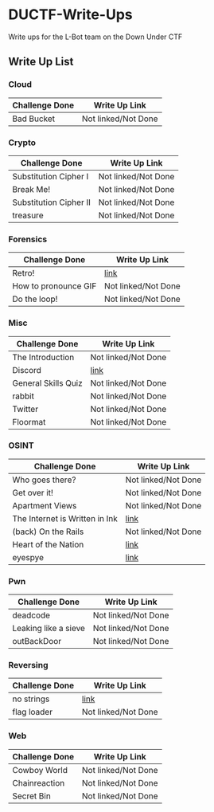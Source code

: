# DUCTF-Write-Ups
Write ups for the L-Bot team on the Down Under CTF

## Write Up List

### Cloud
Challenge Done | Write Up Link
--- | ---
Bad Bucket | Not linked/Not Done

### Crypto
Challenge Done | Write Up Link
--- | ---
Substitution Cipher I | Not linked/Not Done
Break Me! | Not linked/Not Done
Substitution Cipher II | Not linked/Not Done
treasure | Not linked/Not Done

### Forensics
Challenge Done | Write Up Link
--- | ---
Retro! | [link](Forensics/Retro/solution.md)
How to pronounce GIF | Not linked/Not Done
Do the loop! | Not linked/Not Done

### Misc
Challenge Done | Write Up Link
--- | ---
The Introduction | Not linked/Not Done
Discord | [link](Misc/Discord/solution.md)
General Skills Quiz | Not linked/Not Done
rabbit | Not linked/Not Done
Twitter | Not linked/Not Done
Floormat | Not linked/Not Done

### OSINT
Challenge Done | Write Up Link
--- | ---
Who goes there? | Not linked/Not Done
Get over it! | Not linked/Not Done
Apartment Views | Not linked/Not Done
The Internet is Written in Ink| [link](OSINT/The%20Internet%20is%20Written%20in%20Ink/solution.md)
(back) On the Rails | Not linked/Not Done
Heart of the Nation | [link](OSINT/Heart%20of%20the%20Nation/solution.md)
eyespye | [link](OSINT/eyespyre/solution.md)

### Pwn
Challenge Done | Write Up Link
--- | ---
deadcode | Not linked/Not Done
Leaking like a sieve | Not linked/Not Done
outBackDoor | Not linked/Not Done

### Reversing
Challenge Done | Write Up Link
--- | ---
no strings | [link](Reversing/no%20strings/solution.md)
flag loader | Not linked/Not Done

### Web
Challenge Done | Write Up Link
--- | ---
Cowboy World | Not linked/Not Done
Chainreaction | Not linked/Not Done
Secret Bin | Not linked/Not Done
